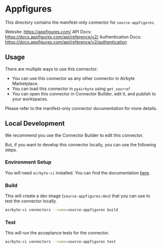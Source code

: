 # Appfigures
This directory contains the manifest-only connector for `source-appfigures`.

Website: https://appfigures.com/
API Docs: https://docs.appfigures.com/api/reference/v2/
Authentication Docs: https://docs.appfigures.com/api/reference/v2/authentication

## Usage
There are multiple ways to use this connector:
- You can use this connector as any other connector in Airbyte Marketplace.
- You can load this connector in `pyairbyte` using `get_source`!
- You can open this connector in Connector Builder, edit it, and publish to your workspaces.

Please refer to the manifest-only connector documentation for more details.

## Local Development
We recommend you use the Connector Builder to edit this connector.

But, if you want to develop this connector locally, you can use the following steps.

### Environment Setup
You will need `airbyte-ci` installed. You can find the documentation [here](airbyte-ci).

### Build
This will create a dev image (`source-appfigures:dev`) that you can use to test the connector locally.
```bash
airbyte-ci connectors --name=source-appfigures build
```

### Test
This will run the acceptance tests for the connector.
```bash
airbyte-ci connectors --name=source-appfigures test
```

